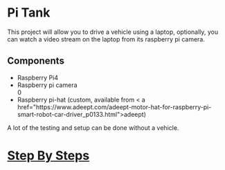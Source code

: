 <h1>Pi Tank</h1>
  This project will allow you to drive a vehicle using a laptop, optionally, you can watch 
  a video stream on the laptop from its raspberry pi camera. <br>
  
<h2>Components</h2>
   <ul>
      <li>Raspberry Pi4</li>
      <li>Raspberry pi camera</li>0
      <li>Raspberry pi-hat (custom, available from < a href="https://www.adeept.com/adeept-motor-hat-for-raspberry-pi-smart-robot-car-driver_p0133.html">adeept</a>)</li>
   </ul>
   
   A lot of the testing and setup can be done without a vehicle.
   
<h1><a href="http://Paulware.github.io/piTank/docs/index.html">Step By Steps</a></h1>
